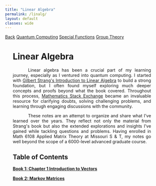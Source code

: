 ```yaml
---
title: "Linear Algebra"
permalink: /linalg/
layout: default
classes: wide
---
```


<div class="learning-topnav">
  <a href="/learning/">Back</a>
  <a href="/qc#">Quantum Computing</a>  
  <a href="/qc#">Special Functions</a>
  <a href="/grp/">Group Theory</a>  
</div>

<style>
.learning-content {
  margin-left: 5%;
  margin-right: 5%;
  max-width: 35cm;
}
.text-block {
  text-align: justify;
  text-indent: 50px;
  max-width: 35cm;
}

/* Dropdown Styling */
.dropdown {
  position: relative;
  display: block;
  margin-bottom: 15px;
}

.dropdown-trigger {
  cursor: pointer;
  font-weight: bold;
  padding: 5px 0;
  color: inherit; /* Retains original link color */
  text-decoration: underline; /* Matches hyperlink style */
}

/* Subsections (hidden by default) */
.dropdown-content {
  display: none;
  margin-left: 15px;
}

.dropdown-content ul {
  list-style-type: square; /* Keep the bullet points */
  padding-left: 0;
}

.dropdown-content ul li {
  margin: 5px 0;
}

.dropdown-content ul li a {
  text-decoration: underline; /* Matches link styling */
  color: inherit; /* Use the same color as other links */
}

/* Dropdown content visible when "open" class is applied */
.dropdown.open .dropdown-content {
  display: block;
}
</style>

<script>
document.addEventListener("DOMContentLoaded", function () {
  // Attach event listeners to all dropdown triggers
  const dropdowns = document.querySelectorAll(".dropdown");

  dropdowns.forEach((dropdown) => {
    const trigger = dropdown.querySelector(".dropdown-trigger");
    trigger.addEventListener("click", function () {
      // Toggle the "open" class for this dropdown
      dropdown.classList.toggle("open");

      // Close all other dropdowns
      dropdowns.forEach((otherDropdown) => {
        if (otherDropdown !== dropdown) {
          otherDropdown.classList.remove("open");
        }
      });
    });
  });
});
</script>

<div class="learning-content">
  <h1>Linear Algebra</h1>

  <div class="text-block">
    <p>Linear algebra has been a crucial part of my learning journey, especially as I ventured into quantum computing. I started with <a href="https://archive.org/details/gilbert-strang-introduction-to-linear-algebra-fifth-edition/page/504/mode/2up">Gilbert Strang's Introduction to Linear Algebra</a> to build a strong foundation, but I often found myself exploring much deeper concepts and proofs beyond what the book covered. Throughout this process, <a href="https://math.stackexchange.com/users/223599/sooraj-soman">Mathematics Stack Exchange</a> became an invaluable resource for clarifying doubts, solving challenging problems, and learning through engaging discussions with the community.</p>
    <p>These notes are an attempt to organize and share what I’ve learned over the years. They reflect not only the material from Strang's book but also the extended explorations and insights I’ve gained while tackling questions and problems. Having enrolled in Math 6108 Applied Matrix Theory at Missouri S & T, my notes go well beyond the scope of a 6000-level advanced graduate course.</p>
  </div>

  <h2 id="toc">Table of Contents</h2>

  <!-- Book 1 Dropdown -->
  <div class="dropdown">
    <span class="dropdown-trigger">Book 1: Chapter 1 Introduction to Vectors</span>
    <div class="dropdown-content">
      <ul>
        <li><a href="javascript:void(0)" onclick="loadPdfPage('https://soorajss1729.github.io/pdfjs/viewer.html?file=la1.pdf#page=22')">n Dimensional Cube (Page 22)</a></li>
        <li><a href="javascript:void(0)" onclick="loadPdfPage('https://soorajss1729.github.io/pdfjs/viewer.html?file=la1.pdf#page=36')">Matrix Multiplication Methods (Page 36)</a></li>
        <li><a href="javascript:void(0)" onclick="loadPdfPage('https://soorajss1729.github.io/pdfjs/viewer.html?file=la1.pdf#page=76')">Block Matrix (Page 76)</a></li>
      </ul>
    </div>
  </div>

  <!-- Book 2 Dropdown -->
  <div class="dropdown">
    <span class="dropdown-trigger">Book 2: Markov Matrices</span>
    <div class="dropdown-content">
      <ul>
        <li><a href="javascript:void(0)" onclick="loadPdfPage('https://soorajss1729.github.io/pdfjs/viewer.html?file=la2.pdf#page=22')">Perron Frobenius Theorem (Page 22)</a></li>
        <li><a href="javascript:void(0)" onclick="loadPdfPage('https://soorajss1729.github.io/pdfjs/viewer.html?file=la2.pdf#page=36')">Page Rank Algorithm (Page 36)</a></li>
        <li><a href="javascript:void(0)" onclick="loadPdfPage('https://soorajss1729.github.io/pdfjs/viewer.html?file=la2.pdf#page=88')">Vandermonde Matrix (Page 88)</a></li>
      </ul>
    </div>
  </div>
</div>
